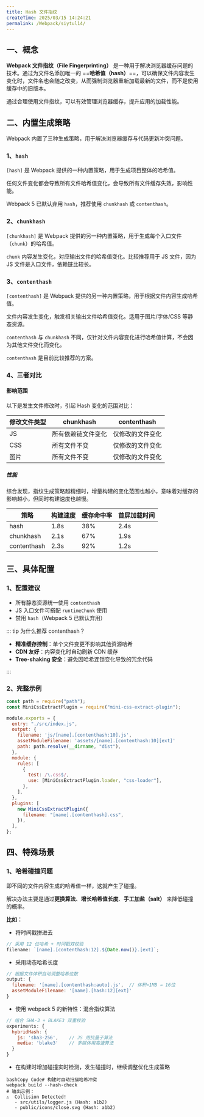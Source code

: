 ```yaml
---
title: Hash 文件指纹
createTime: 2025/03/15 14:24:21
permalink: /Webpack/siytul14/
---
```


## 一、概念

**Webpack 文件指纹（File Fingerprinting）** 是一种用于解决浏览器缓存问题的技术。通过为文件名添加唯一的 ==**哈希值（hash）**==，可以确保文件内容发生变化时，文件名也会随之改变，从而强制浏览器重新加载最新的文件，而不是使用缓存中的旧版本。

通过合理使用文件指纹，可以有效管理浏览器缓存，提升应用的加载性能。

## 二、内置生成策略

Webpack 内置了三种生成策略，用于解决浏览器缓存与代码更新冲突问题。

### 1、`hash`

`[hash]` 是 Webpack 提供的一种内置策略，用于生成项目整体的哈希值。

任何文件变化都会导致所有文件哈希值变化，会导致所有文件缓存失效，影响性能。

Webpack 5 已默认弃用 `hash`，推荐使用 `chunkhash` 或 `contenthash`。

### 2、`chunkhash`

`[chunkhash]` 是 Webpack 提供的另一种内置策略，用于生成每个入口文件（`chunk`）的哈希值。

`chunk` 内容发生变化，对应输出文件的哈希值变化。比较推荐用于 JS 文件，因为 JS 文件是入口文件，依赖链比较长。

### 3、`contenthash`

`[contenthash]` 是 Webpack 提供的另一种内置策略，用于根据文件内容生成哈希值。

文件内容发生变化，触发相关输出文件哈希值变化。适用于图片/字体/CSS 等静态资源。

`contenthash` 与 `chunkhash` 不同，仅针对文件内容变化进行哈希值计算，不会因为其他文件变化而变化。

`contenthash` 是目前比较推荐的方案。

### 4、三者对比

#### 影响范围

以下是发生文件修改时，引起 Hash 变化的范围对比：

| 修改文件类型 | chunkhash          | contenthash      |
| ------------ | ------------------ | ---------------- |
| JS           | 所有依赖链文件变化 | 仅修改的文件变化 |
| CSS          | 所有文件不变       | 仅修改的文件变化 |
| 图片         | 所有文件不变       | 仅修改的文件变化 |

##### 性能

综合发现，指纹生成策略越精细时，增量构建的变化范围也越小，意味着对缓存的影响越小，但同时构建速度也越慢。

| ‌**策略**‌  | 构建速度 | 缓存命中率 | 首屏加载时间 |
| ----------- | -------- | ---------- | ------------ |
| hash        | 1.8s     | 38%        | 2.4s         |
| chunkhash   | 2.1s     | 67%        | 1.9s         |
| contenthash | 2.3s     | 92%        | 1.2s         |

## 三、具体配置

### 1、配置建议

- 所有静态资源统一使用 `contenthash`
- JS 入口文件可搭配 `runtimeChunk` 使用
- 禁用 `hash`（Webpack 5 已默认弃用）

::: tip 为什么推荐 contenthash？‌

- ‌**精准缓存控制**‌：单个文件变更不影响其他资源哈希
- ‌**CDN 友好**‌：内容变化时自动刷新 CDN 缓存
- ‌**Tree-shaking 安全**‌：避免因哈希连锁变化导致的冗余代码

:::

### 2、完整示例

```javascript
const path = require("path");
const MiniCssExtractPlugin = require("mini-css-extract-plugin");

module.exports = {
  entry: "./src/index.js",
  output: {
    filename: 'js/[name].[contenthash:10].js',
    assetModuleFilename: 'assets/[name].[contenthash:10][ext]'
    path: path.resolve(__dirname, "dist"),
  },
  module: {
    rules: [
      {
        test: /\.css$/,
        use: [MiniCssExtractPlugin.loader, "css-loader"],
      },
    ],
  },
  plugins: [
    new MiniCssExtractPlugin({
      filename: "[name].[contenthash].css",
    }),
  ],
};
```

## 四、特殊场景

### 1、哈希碰撞问题

即不同的文件内容生成的哈希值一样，这就产生了碰撞。

解决办法主要是通过**更换算法**、**增长哈希值长度**、**手工加盐（salt）** 来降低碰撞的概率。

**比如：**

- 将时间戳拼进去

```js
// 采用 12 位哈希 + 时间戳双校验
filename: `[name].[contenthash:12].${Date.now()}.[ext]`;
```

- 采用动态哈希长度

```javascript
// 根据文件体积自动调整哈希位数
output: {
  filename: '[name].[contenthash:auto].js',  // 体积>1MB → 16位
  assetModuleFilename: '[name].[hash:12][ext]'
}
```

- 使用 webpack 5 的新特性：混合指纹算法

```javascript
// 组合 SHA-3 + BLAKE3 双重校验
experiments: {
  hybridHash: {
    js: 'sha3-256',    // JS 用抗量子算法
    media: 'blake3'    // 多媒体用高速算法
  }
}
```

- 在构建时增加碰撞实时检测，发生碰撞时，继续调整优化生成策略

```
bashCopy Code# 构建时自动扫描哈希冲突
webpack build --hash-check
# 输出示例：
⚠️  Collision Detected!
   - src/utils/logger.js (Hash: a1b2)
   - public/icons/close.svg (Hash: a1b2)
```
